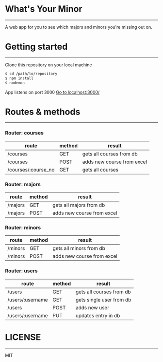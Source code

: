 # What's Your Minor
---
A web app for you to see which majors and minors you're missing out on.


# Getting started
---
Clone this repository on your local machine
 ``` sh 
 $ cd /path/to/repository
 $ npm install
 $ nodemon
 ```
 App listens on port 3000
 [Go to localhost:3000/](http://localhost:3000/)
 
 # Routes & methods
 ---
 ### Router: courses
 | route | method | result |
 |-------|--------|--------|
 | /courses | GET | gets all courses from db|
 | /courses | POST | adds new course from excel|
 | /courses/:course_no | GET | gets all courses|
 
 ### Router: majors
 | route | method | result |
 |-------|--------|--------|
 | /majors | GET | gets all majors from db|
 | /majors | POST | adds new course from excel|
 
  ### Router: minors
 | route | method | result |
 |-------|--------|--------|
 | /minors | GET | gets all minors from db|
 | /minors | POST | adds new course from excel|
 
 ### Router: users
 | route | method | result |
 |-------|--------|--------|
 | /users | GET | gets all courses from db|
 | /users/:username | GET | gets single user from db|
 | /users | POST | adds new user |
 | /users/:username | PUT | updates entry in db|

 # LICENSE
 ---
 MIT